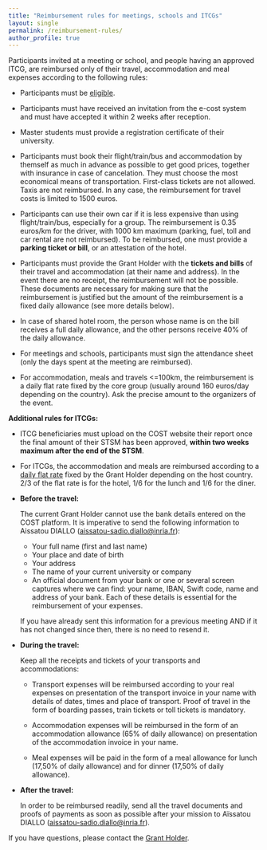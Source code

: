 ```yaml
---
title: "Reimbursement rules for meetings, schools and ITCGs"
layout: single
permalink: /reimbursement-rules/
author_profile: true
---
```


Participants invited at a meeting or school, and people having an approved ITCG, are reimbursed only of their travel, accommodation and meal expenses according to the following rules:

- Participants must be [eligible](../eligibility).

- Participants must have received an invitation from the e-cost system and must have accepted it within 2 weeks after reception.

- Master students must provide a registration certificate of their university.

- Participants must book their flight/train/bus and accommodation by themself as much in advance as possible to get good prices, together with insurance in case of cancelation. They must choose the most economical means of transportation. First-class tickets are not allowed. Taxis are not reimbursed. In any case, the reimbursement for travel costs is limited to 1500 euros.

- Participants can use their own car if it is less expensive than using flight/train/bus, especially for a group. The reimbursement is 0.35 euros/km for the driver, with 1000 km maximum (parking, fuel, toll and car rental are not reimbursed). To be reimbursed, one must provide a **parking ticket or bill**, or an attestation of the hotel.

- Participants must provide the Grant Holder with the **tickets and bills** of their travel and accommodation (at their name and address). In the event there are no receipt, the reimbursement will not be possible. These documents are necessary for making sure that the reimbursement is justified but the amount of the reimbursement is a fixed daily allowance (see more details below).

- In case of shared hotel room, the person whose name is on the bill receives a full daily allowance, and the other persons receive 40% of the daily allowance.

- For meetings and schools, participants must sign the attendance sheet (only the days spent at the meeting are reimbursed).

- For accommodation, meals and travels <=100km, the reimbursement is a daily flat rate fixed by the core group (usually around 160 euros/day depending on the country). Ask the precise amount to the organizers of the event.

**Additional rules for ITCGs:**

- ITCG beneficiaries must upload on the COST website their report once the final amount of their STSM has been approved, **within two weeks maximum after the end of the STSM**.

- For ITCGs, the accommodation and meals are reimbursed according to a [daily flat rate](../itcg-daily-allowance) fixed by the Grant Holder depending on the host country. 2/3 of the flat rate is for the hotel, 1/6 for the lunch and 1/6 for the diner.

- **Before the travel:**

  The current Grant Holder cannot use the bank details entered on the COST platform. It is imperative to send the following information to Aissatou DIALLO (aissatou-sadio.diallo@inria.fr):
    * Your full name (first and last name)
    * Your place and date of birth
    * Your address
    * The name of your current university or company
    * An official document from your bank or one or several screen captures where we can find: your name, IBAN, Swift code, name and address of your bank. Each of these details is essential for the reimbursement of your expenses.

  If you have already sent this information for a previous meeting AND if it has not changed since then, there is no need to resend it.

- **During the travel:**

  Keep all the receipts and tickets of your transports and accommodations:

    * Transport expenses will be reimbursed according to your real expenses on presentation of the transport invoice in your name with details of dates, times and place of transport. Proof of travel in the form of boarding passes, train tickets or toll tickets is mandatory.

    * Accommodation expenses will be reimbursed in the form of an accommodation allowance (65% of daily allowance) on presentation of the accommodation invoice in your name.

    * Meal expenses will be paid in the form of a meal allowance for lunch (17,50% of daily allowance) and for dinner (17,50% of daily allowance).

- **After the travel:**

  In order to be reimbursed readily, send all the travel documents and proofs of payments as soon as possible after your mission to Aïssatou DIALLO (aissatou-sadio.diallo@inria.fr).

If you have questions, please contact
the [Grant Holder](mailto:saf-saclay-recettes@inria.fr).

